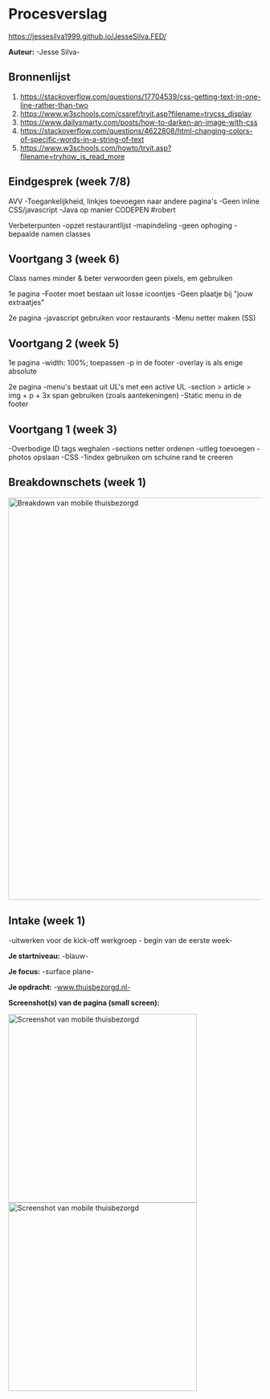 # Procesverslag

https://jessesilva1999.github.io/JesseSilva.FED/

**Auteur:** -Jesse Silva-


## Bronnenlijst
1. https://stackoverflow.com/questions/17704539/css-getting-text-in-one-line-rather-than-two
2. https://www.w3schools.com/cssref/tryit.asp?filename=trycss_display
3. https://www.dailysmarty.com/posts/how-to-darken-an-image-with-css
4. https://stackoverflow.com/questions/4622808/html-changing-colors-of-specific-words-in-a-string-of-text
5. https://www.w3schools.com/howto/tryit.asp?filename=tryhow_js_read_more



## Eindgesprek (week 7/8)

AVV
-Toegankelijkheid, linkjes toevoegen naar andere pagina's
-Geen inline CSS/javascript
-Java op manier CODEPEN #robert

Verbeterpunten
-opzet restaurantlijst
-mapindeling
-geen ophoging
-bepaalde namen classes

## Voortgang 3 (week 6)

Class names minder & beter verwoorden
geen pixels, em gebruiken

1e pagina
-Footer moet bestaan uit losse icoontjes
-Geen plaatje bij "jouw extraatjes"

2e pagina
-javascript gebruiken voor restaurants
-Menu netter maken (SS)

## Voortgang 2 (week 5)

1e pagina
-width: 100%; toepassen
-p in de footer
-overlay is als enige absolute

2e pagina
-menu's bestaat uit UL's met een active UL
-section > article > img + p + 3x span gebruiken (zoals aantekeningen)
-Static menu in de footer

## Voortgang 1 (week 3)

-Overbodige ID tags weghalen
-sections netter ordenen
-uitleg toevoegen
-photos opslaan
-CSS -1index gebruiken om schuine rand te creeren

## Breakdownschets (week 1)
<img src="images/Breakdown.Thuisbezorgd.png" width="800px" alt="Breakdown van mobile thuisbezorgd">


## Intake (week 1)
-uitwerken voor de kick-off werkgroep - begin van de eerste week-

**Je startniveau:** -blauw-

**Je focus:** -surface plane-

**Je opdracht:** -www.thuisbezorgd.nl-

**Screenshot(s) van de pagina (small screen):**

<img src="images/Foto.thuisbezorgd.jpeg" width="375px" alt="Screenshot van mobile thuisbezorgd">
<img src="images/pagina2.png" width="375px" alt="Screenshot van mobile thuisbezorgd">
